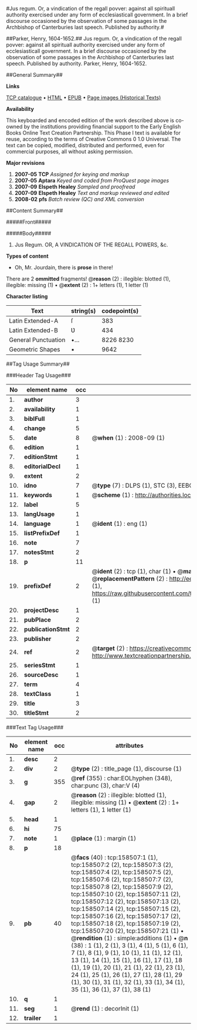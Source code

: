 #Jus regum. Or, a vindication of the regall povver: against all spirituall authority exercised under any form of ecclesiasticall government. In a brief discourse occasioned by the observation of some passages in the Archbishop of Canterburies last speech. Published by authority.#

##Parker, Henry, 1604-1652.##
Jus regum. Or, a vindication of the regall povver: against all spirituall authority exercised under any form of ecclesiasticall government. In a brief discourse occasioned by the observation of some passages in the Archbishop of Canterburies last speech. Published by authority.
Parker, Henry, 1604-1652.

##General Summary##

**Links**

[TCP catalogue](http://www.ota.ox.ac.uk/tcp/)  • 
[HTML](http://tei.it.ox.ac.uk/tcp/Texts-HTML/free/A91/A91248.html)  • 
[EPUB](http://tei.it.ox.ac.uk/tcp/Texts-EPUB/free/A91/A91248.epub) • 
[Page images (Historical Texts)](https://data.historicaltexts.jisc.ac.uk/view?pubId=eebo-99860868e&pageId=eebo-99860868e-158507-1)

**Availability**

This keyboarded and encoded edition of the
	       work described above is co-owned by the institutions
	       providing financial support to the Early English Books
	       Online Text Creation Partnership. This Phase I text is
	       available for reuse, according to the terms of Creative
	       Commons 0 1.0 Universal. The text can be copied,
	       modified, distributed and performed, even for
	       commercial purposes, all without asking permission.

**Major revisions**

1. __2007-05__ __TCP__ *Assigned for keying and markup*
1. __2007-05__ __Aptara__ *Keyed and coded from ProQuest page images*
1. __2007-09__ __Elspeth Healey__ *Sampled and proofread*
1. __2007-09__ __Elspeth Healey__ *Text and markup reviewed and edited*
1. __2008-02__ __pfs__ *Batch review (QC) and XML conversion*

##Content Summary##

#####Front#####

#####Body#####

1. Jus Regum.
OR,
A VINDICATION OF THE
REGALL POWERS, &c.

**Types of content**

  * Oh, Mr. Jourdain, there is **prose** in there!

There are 2 **ommitted** fragments! 
 @__reason__ (2) : illegible: blotted (1), illegible: missing (1)  •  @__extent__ (2) : 1+ letters (1), 1 letter (1)

**Character listing**


|Text|string(s)|codepoint(s)|
|---|---|---|
|Latin Extended-A|ſ|383|
|Latin Extended-B|Ʋ|434|
|General Punctuation|•…|8226 8230|
|Geometric Shapes|▪|9642|

##Tag Usage Summary##

###Header Tag Usage###

|No|element name|occ|attributes|
|---|---|---|---|
|1.|__author__|3||
|2.|__availability__|1||
|3.|__biblFull__|1||
|4.|__change__|5||
|5.|__date__|8| @__when__ (1) : 2008-09 (1)|
|6.|__edition__|1||
|7.|__editionStmt__|1||
|8.|__editorialDecl__|1||
|9.|__extent__|2||
|10.|__idno__|7| @__type__ (7) : DLPS (1), STC (3), EEBO-CITATION (1), PROQUEST (1), VID (1)|
|11.|__keywords__|1| @__scheme__ (1) : http://authorities.loc.gov/ (1)|
|12.|__label__|5||
|13.|__langUsage__|1||
|14.|__language__|1| @__ident__ (1) : eng (1)|
|15.|__listPrefixDef__|1||
|16.|__note__|7||
|17.|__notesStmt__|2||
|18.|__p__|11||
|19.|__prefixDef__|2| @__ident__ (2) : tcp (1), char (1)  •  @__matchPattern__ (2) : ([0-9\-]+):([0-9IVX]+) (1), (.+) (1)  •  @__replacementPattern__ (2) : http://eebo.chadwyck.com/downloadtiff?vid=$1&page=$2 (1), https://raw.githubusercontent.com/textcreationpartnership/Texts/master/tcpchars.xml#$1 (1)|
|20.|__projectDesc__|1||
|21.|__pubPlace__|2||
|22.|__publicationStmt__|2||
|23.|__publisher__|2||
|24.|__ref__|2| @__target__ (2) : https://creativecommons.org/publicdomain/zero/1.0/ (1), http://www.textcreationpartnership.org/docs/. (1)|
|25.|__seriesStmt__|1||
|26.|__sourceDesc__|1||
|27.|__term__|4||
|28.|__textClass__|1||
|29.|__title__|3||
|30.|__titleStmt__|2||


###Text Tag Usage###

|No|element name|occ|attributes|
|---|---|---|---|
|1.|__desc__|2||
|2.|__div__|2| @__type__ (2) : title_page (1), discourse (1)|
|3.|__g__|355| @__ref__ (355) : char:EOLhyphen (348), char:punc (3), char:V (4)|
|4.|__gap__|2| @__reason__ (2) : illegible: blotted (1), illegible: missing (1)  •  @__extent__ (2) : 1+ letters (1), 1 letter (1)|
|5.|__head__|1||
|6.|__hi__|75||
|7.|__note__|1| @__place__ (1) : margin (1)|
|8.|__p__|18||
|9.|__pb__|40| @__facs__ (40) : tcp:158507:1 (1), tcp:158507:2 (2), tcp:158507:3 (2), tcp:158507:4 (2), tcp:158507:5 (2), tcp:158507:6 (2), tcp:158507:7 (2), tcp:158507:8 (2), tcp:158507:9 (2), tcp:158507:10 (2), tcp:158507:11 (2), tcp:158507:12 (2), tcp:158507:13 (2), tcp:158507:14 (2), tcp:158507:15 (2), tcp:158507:16 (2), tcp:158507:17 (2), tcp:158507:18 (2), tcp:158507:19 (2), tcp:158507:20 (2), tcp:158507:21 (1)  •  @__rendition__ (1) : simple:additions (1)  •  @__n__ (38) : 1 (1), 2 (1), 3 (1), 4 (1), 5 (1), 6 (1), 7 (1), 8 (1), 9 (1), 10 (1), 11 (1), 12 (1), 13 (1), 14 (1), 15 (1), 16 (1), 17 (1), 18 (1), 19 (1), 20 (1), 21 (1), 22 (1), 23 (1), 24 (1), 25 (1), 26 (1), 27 (1), 28 (1), 29 (1), 30 (1), 31 (1), 32 (1), 33 (1), 34 (1), 35 (1), 36 (1), 37 (1), 38 (1)|
|10.|__q__|1||
|11.|__seg__|1| @__rend__ (1) : decorInit (1)|
|12.|__trailer__|1||
